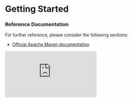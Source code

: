 # Getting Started

### Reference Documentation
For further reference, please consider the following sections:

* [Official Apache Maven documentation](https://maven.apache.org/guides/index.html)



![alt text](https://github.com/Rockycta/corejava2/blob/main/SpringRESTdemoswithscript1641974425246/infytel_demo1_Spring_REST_using_Spring_Boot/infytel_demo1/src/main/java/com/infytel/controller/CustomerController.java)
